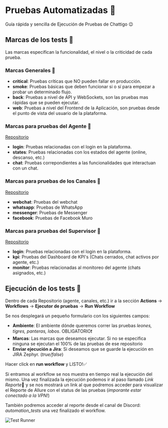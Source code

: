 # Pruebas Automatizadas 🤖

Guía rápida y sencilla de Ejecución de Pruebas de Chattigo 😉

## Marcas de los tests 🔖

Las marcas especifican la funcionalidad, el nivel o la criticidad de cada prueba. 

### Marcas Generales 🔖

- **critical**: Pruebas críticas que NO pueden fallar en producción. 
- **smoke**: Pruebas básicas que deben funcionar si o sí para empezar a probar un determinado flujo.
- **back**: Pruebas a nivel de API y WebSockets, son las pruebas mas rápidas que se pueden ejecutar.
- **web**: Pruebas a nivel del Frontend de la Aplicación, son pruebas desde el punto de vista del usuario de la plataforma.

### Marcas para pruebas del Agente 🔖
[Repositorio](https://github.com/chattigodev/automation-agente)
- **login**: Pruebas relacionadas con el login en la plataforma.
- **states**: Pruebas relacionadas con los estados del agente (online, descanso, etc.)
- **chat**: Pruebas correpondientes a las funcionalidades que interactuan con un chat.

### Marcas para pruebas de los Canales 🔖
[Repositorio](https://github.com/chattigodev/automation-canales)
- **webchat**: Pruebas del webchat
- **whatsapp**: Pruebas de WhatsApp
- **messenger**: Pruebas de Messenger
- **facebook**: Pruebas de Facebook Muro

### Marcas para pruebas del Supervisor 🔖
[Repositorio](https://github.com/chattigodev/automation-supervisor)
- **login**: Pruebas relacionadas con el login en la plataforma.
- **kpi**: Pruebas del Dashboard de KPI's (Chats cerrados, chat activos por agente, etc.)
- **monitor**: Pruebas relacionadas al monitoreo del agente (chats asignados, etc.) 

## Ejecución de los tests 🚀

Dentro de cada Repositorio (agente, canales, etc.) ir a la sección **Actions** -> **Workflows** -> **Ejecutor de pruebas** -> **Run Workflow**

Se nos desplegará un pequeño formulario con los siguientes campos:

- **Ambiente**: El ambiente dónde queremos correr las pruebas _leones, tigres, panteras, lobos_. OBLIGATORIO❗
- **Marcas**: Las marcas que deseamos ejecutar. Si no se especifica ninguna se ejecutan el 100% de las pruebas de ese repositorio
- **Enviar ejecución a Jira**: Si deseamos que se guarde la ejecución en JIRA Zephyr. (_true/false_)

Hacer click en **run workflow** y LISTO!✅

Si entramos al workflow se nos muestra en tiempo real la ejecución del mismo. Una vez finalizada la ejecución podemos ir al paso llamado _Link Reporte_📌 y se nos mostrará un link al que podremos acceder para visualizar el Reporte de Allure con el status de las pruebas (_imporante estar conectado a la VPN!_)

También podremos acceder al reporte desde el canal de Discord: _automation_tests_ una vez finalizado el workflow.


![Test Runner](https://docs.github.com/assets/cb-22017/images/actions-manually-run-workflow.png)
